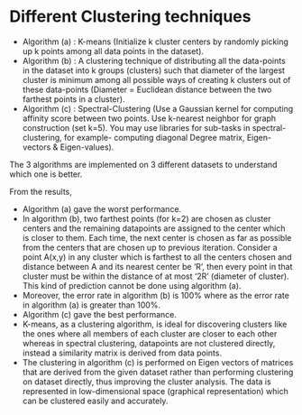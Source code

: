 # Different Clustering techniques

* Algorithm (a) : K-means (Initialize k cluster centers by randomly picking up k points among all data
points in the dataset).
* Algorithm (b) : A clustering technique of distributing all the data-points in the dataset into k groups
(clusters) such that diameter of the largest cluster is minimum among all possible ways of creating k
clusters out of these data-points (Diameter = Euclidean distance between the two farthest points in a
cluster).
* Algorithm (c) : Spectral-Clustering (Use a Gaussian kernel for computing affinity score between two
points. Use k-nearest neighbor for graph construction (set k=5). You may use libraries for sub-tasks in
spectral-clustering, for example- computing diagonal Degree matrix, Eigen-vectors & Eigen-values).

The 3 algorithms are implemented on 3 different datasets to understand which one is better.

From the results, 
* Algorithm (a) gave the worst performance.
* In algorithm (b), two farthest points (for k=2) are chosen as cluster centers and the remaining datapoints are assigned to the center which is closer to them. Each time, the next center is chosen as far as possible from the centers that are chosen up to previous iteration. Consider a point A(x,y) in any cluster which is farthest to all the centers chosen and distance between A and its nearest center be ‘R’, then every point in that cluster must be within the distance of at most ‘2R’ (diameter of cluster).
This kind of prediction cannot be done using algorithm (a).
* Moreover, the error rate in algorithm (b) is 100% where as the error rate in algorithm (a) is greater than 100%.
* Algorithm (c) gave the best performance.
* K-means, as a clustering algorithm, is ideal for discovering clusters like the ones where all members of each cluster are closer to each other whereas in spectral clustering, datapoints are not clustered directly, instead a similarity matrix is derived from data points.
* The clustering in algorithm (c) is performed on Eigen vectors of matrices that are derived from the given dataset rather than performing clustering on dataset directly, thus improving the cluster analysis. The data is represented in low-dimensional space (graphical representation) which can be clustered easily and accurately.
